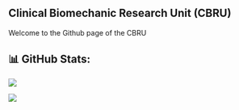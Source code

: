 ## Clinical Biomechanic Research Unit (CBRU)

Welcome to the Github page of the CBRU

## 📊 GitHub Stats:
![](https://github-readme-stats.vercel.app/api/top-langs/?username=Clinical-Biomechanics-Research-Unit&theme=dark&hide_border=false&include_all_commits=true&count_private=true&layout=compact)

[![](https://visitcount.itsvg.in/api?id=Clinical-Biomechanics-Research-Unit&label=&color=5&icon=0&pretty=true)](https://visitcount.itsvg.in)
